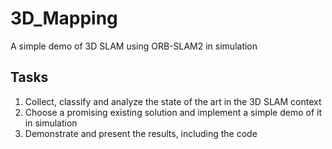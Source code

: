 # 3D_Mapping
A simple demo of 3D SLAM using ORB-SLAM2 in simulation

## Tasks
1. Collect, classify and analyze the state of the art in the 3D SLAM context 
2. Choose a promising existing solution and implement a simple demo of it in simulation 
3. Demonstrate and present the results, including the code
